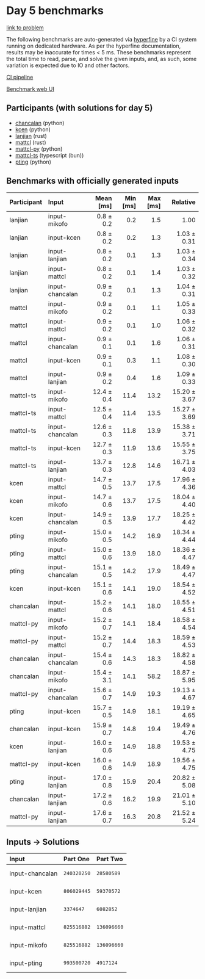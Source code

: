 # Day 5 benchmarks

[link to problem](https://adventofcode.com/2023/day/5)

The following benchmarks are auto-generated via
[hyperfine](https://github.com/sharkdp/hyperfine) by a CI system running on
dedicated hardware. As per the hyperfine documentation, results may be
inaccurate for times < 5 ms. These benchmarks represent the total time to read,
parse, and solve the given inputs, and, as such, some variation is expected due
to IO and other factors.

[CI pipeline](http://ci.papercode.net:8080/teams/main/pipelines/aoc2023)

[Benchmark web UI](https://aoc.ancalagon.black)


## Participants (with solutions for day 5)

- [chancalan](https://github.com/chancalan/aoc2023) (python)
- [kcen](https://github.com/kcen/aoc2023) (python)
- [lanjian](https://github.com/lanjian/aoc-2023) (rust)
- [mattcl](https://github.com/mattcl/aoc2023) (rust)
- [mattcl-py](https://github.com/mattcl/aoc2023-py) (python)
- [mattcl-ts](https://github.com/mattcl/aoc2023-js) (typescript (bun))
- [pting](https://github.com/pting/aoc2023) (python)


## Benchmarks with officially generated inputs

| Participant | Input | Mean [ms] | Min [ms] | Max [ms] | Relative |
|:---|:---|---:|---:|---:|---:|
| lanjian | input-mikofo | 0.8 ± 0.2 | 0.2 | 1.5 | 1.00 |
| lanjian | input-kcen | 0.8 ± 0.2 | 0.2 | 1.3 | 1.03 ± 0.31 |
| lanjian | input-lanjian | 0.8 ± 0.2 | 0.1 | 1.3 | 1.03 ± 0.34 |
| lanjian | input-mattcl | 0.8 ± 0.2 | 0.1 | 1.4 | 1.03 ± 0.32 |
| lanjian | input-chancalan | 0.9 ± 0.2 | 0.1 | 1.3 | 1.04 ± 0.31 |
| mattcl | input-mikofo | 0.9 ± 0.2 | 0.1 | 1.1 | 1.05 ± 0.33 |
| mattcl | input-mattcl | 0.9 ± 0.2 | 0.1 | 1.0 | 1.06 ± 0.32 |
| mattcl | input-chancalan | 0.9 ± 0.1 | 0.1 | 1.6 | 1.06 ± 0.31 |
| mattcl | input-kcen | 0.9 ± 0.1 | 0.3 | 1.1 | 1.08 ± 0.30 |
| mattcl | input-lanjian | 0.9 ± 0.2 | 0.4 | 1.6 | 1.09 ± 0.33 |
| mattcl-ts | input-mikofo | 12.4 ± 0.4 | 11.4 | 13.2 | 15.20 ± 3.67 |
| mattcl-ts | input-mattcl | 12.5 ± 0.4 | 11.4 | 13.5 | 15.27 ± 3.69 |
| mattcl-ts | input-chancalan | 12.6 ± 0.3 | 11.8 | 13.9 | 15.38 ± 3.71 |
| mattcl-ts | input-kcen | 12.7 ± 0.3 | 11.9 | 13.6 | 15.55 ± 3.75 |
| mattcl-ts | input-lanjian | 13.7 ± 0.3 | 12.8 | 14.6 | 16.71 ± 4.03 |
| kcen | input-mattcl | 14.7 ± 0.5 | 13.7 | 17.5 | 17.96 ± 4.36 |
| kcen | input-mikofo | 14.7 ± 0.6 | 13.7 | 17.5 | 18.04 ± 4.40 |
| kcen | input-chancalan | 14.9 ± 0.5 | 13.9 | 17.7 | 18.25 ± 4.42 |
| pting | input-mikofo | 15.0 ± 0.5 | 14.2 | 16.9 | 18.34 ± 4.44 |
| pting | input-mattcl | 15.0 ± 0.6 | 13.9 | 18.0 | 18.36 ± 4.47 |
| pting | input-chancalan | 15.1 ± 0.5 | 14.2 | 17.9 | 18.49 ± 4.47 |
| kcen | input-kcen | 15.1 ± 0.6 | 14.1 | 19.0 | 18.54 ± 4.52 |
| chancalan | input-mattcl | 15.2 ± 0.6 | 14.1 | 18.0 | 18.55 ± 4.51 |
| mattcl-py | input-mikofo | 15.2 ± 0.7 | 14.1 | 18.4 | 18.58 ± 4.54 |
| mattcl-py | input-mattcl | 15.2 ± 0.7 | 14.4 | 18.3 | 18.59 ± 4.53 |
| chancalan | input-chancalan | 15.4 ± 0.6 | 14.3 | 18.3 | 18.82 ± 4.58 |
| chancalan | input-mikofo | 15.4 ± 3.1 | 14.1 | 58.2 | 18.87 ± 5.95 |
| mattcl-py | input-chancalan | 15.6 ± 0.7 | 14.9 | 19.3 | 19.13 ± 4.67 |
| pting | input-kcen | 15.7 ± 0.5 | 14.9 | 18.1 | 19.19 ± 4.65 |
| chancalan | input-kcen | 15.9 ± 0.7 | 14.8 | 19.4 | 19.49 ± 4.76 |
| kcen | input-lanjian | 16.0 ± 0.6 | 14.9 | 18.8 | 19.53 ± 4.75 |
| mattcl-py | input-kcen | 16.0 ± 0.6 | 14.9 | 18.9 | 19.56 ± 4.75 |
| pting | input-lanjian | 17.0 ± 0.8 | 15.9 | 20.4 | 20.82 ± 5.08 |
| chancalan | input-lanjian | 17.2 ± 0.6 | 16.2 | 19.9 | 21.01 ± 5.10 |
| mattcl-py | input-lanjian | 17.6 ± 0.7 | 16.3 | 20.8 | 21.52 ± 5.24 |


## Inputs -> Solutions

| Input | Part One | Part Two |
|:---|:---|:---|
|input-chancalan|<pre>240320250</pre>|<pre>28580589</pre>|
|input-kcen|<pre>806029445</pre>|<pre>59370572</pre>|
|input-lanjian|<pre>3374647</pre>|<pre>6082852</pre>|
|input-mattcl|<pre>825516882</pre>|<pre>136096660</pre>|
|input-mikofo|<pre>825516882</pre>|<pre>136096660</pre>|
|input-pting|<pre>993500720</pre>|<pre>4917124</pre>|